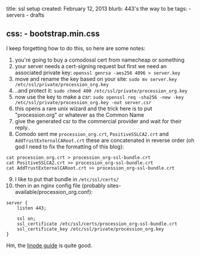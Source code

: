 title: ssl setup
created: February 12, 2013
blurb: 443's the way to be
tags:
    - servers
    - drafts

css:
    - bootstrap.min.css
---

I keep forgetting how to do this, so here are some notes:

1. you're going to buy a comodossl cert from namecheap or something
2. your server needs a cert-signing request but first we need an associated private key: `openssl genrsa -aes256 4096 > server.key`
3. move and rename the key based on your site: `sudo mv server.key /etc/ssl/private/procession_org.key`
4. ..and protect it: `sudo chmod 400 /etc/ssl/private/procession_org.key`
5. now use the key to make a csr: `sudo openssl req -sha256 -new -key /etc/ssl/private/procession_org.key -out server.csr`
6. this opens a rare unix wizard and the trick here is to put "procession.org" or whatever as the Common Name
7. give the generated csr to the commercial provider and wait for their reply..
8. Comodo sent me `procession_org.crt`, `PositiveSSLCA2.crt` and `AddTrustExternalCARoot.crt` 
these are concatenated in reverse order (oh god I need to fix the formatting of this blog):

```
cat procession_org.crt > procession_org-ssl-bundle.crt
cat PositiveSSLCA2.crt >> procession_org-ssl-bundle.crt
cat AddTrustExternalCARoot.crt >> procession_org-ssl-bundle.crt
```

9. I like to put that bundle in `/etc/ssl/certs/`
10. then in an nginx config file (probably sites-available/procession_org.conf):

```
server {
    listen 443;

    ssl on;
    ssl_certificate /etc/ssl/certs/procession_org-ssl-bundle.crt
    ssl_certificate_key /etc/ssl/private/procession_org.key
}
```

Hm, the [linode guide](http://library.linode.com/web-servers/nginx/configuration/ssl) is quite good.
